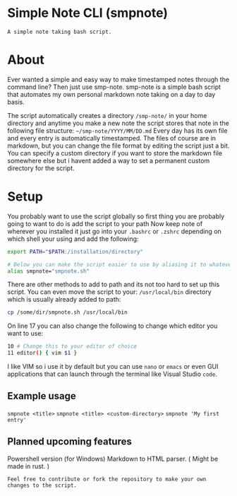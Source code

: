 # Simple Note CLI (smpnote)
	A simple note taking bash script.

# About
Ever wanted a simple and easy way to make timestamped notes through the command line? Then just use smp-note.
smp-note is a simple bash script that automates my own personal markdown note taking on a day to day basis.

The script automatically creates a directory `/smp-note/` in your home directory and anytime you make a new note the script stores that note in the following file structure: `~/smp-note/YYYY/MM/DD.md`
Every day has its own file and every entry is automatically timestamped. The files of course are in markdown, but you can change the file format by editing the script just a bit. You can specify a custom directory if you want to store the markdown file somewhere else but i havent added a way to set a permanent custom directory for the script.

# Setup
You probably want to use the script globally so first thing you are probably going to want to do is add the script to your path
Now keep note of wherever you installed it just go into your `.bashrc` or `.zshrc` depending on which shell your using and add the following:
```sh
export PATH="$PATH:/installation/directory"

# Below you can make the script easier to use by aliasing it to whatever you want so you dont have to type `smpnote.sh` every time.
alias smpnote="smpnote.sh"
```

There are other methods to add to path and its not too hard to set up this script. You can even move the script to your: `/usr/local/bin` directory which is usually already added to path:
```sh
cp /some/dir/smpnote.sh /usr/local/bin
```

On line 17 you can also change the following to change which editor you want to use:
```sh
10 # Change this to your editor of choice
11 editor() { vim $1 }
```
I like VIM so i use it by default but you can use `nano` or `emacs` or even GUI applications that can launch through the terminal like Visual Studio `code`.

## Example usage
`smpnote <title>`
`smpnote <title> <custom-directory>`
`smpnote 'My first entry'`

## Planned upcoming features
Powershell version (for Windows)
Markdown to HTML parser. ( Might be made in rust. )


	Feel free to contribute or fork the repository to make your own changes to the script.
